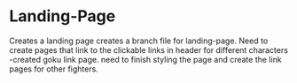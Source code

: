 # Landing-Page
Creates a landing page
creates a branch file for landing-page.
Need to create pages that link to the clickable links in header for different characters
-created goku link page. need to finish styling the page and create the link pages for other fighters.